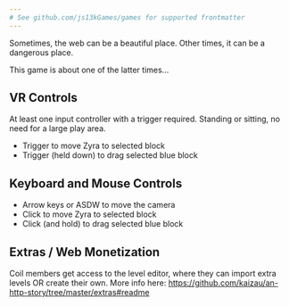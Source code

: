 ```yaml
---
# See github.com/js13kGames/games for supported frontmatter
---
```

Sometimes, the web can be a beautiful place. Other times, it can be a dangerous place.

This game is about one of the latter times...

## VR Controls ##

At least one input controller with a trigger required. Standing or sitting, no need for a large play area.

- Trigger to move Zyra to selected block
- Trigger (held down) to drag selected blue block

## Keyboard and Mouse Controls ##

- Arrow keys or ASDW to move the camera
- Click to move Zyra to selected block
- Click (and hold) to drag selected blue block

## Extras / Web Monetization ##

Coil members get access to the level editor, where they can import extra levels OR create their own. More info here: https://github.com/kaizau/an-http-story/tree/master/extras#readme